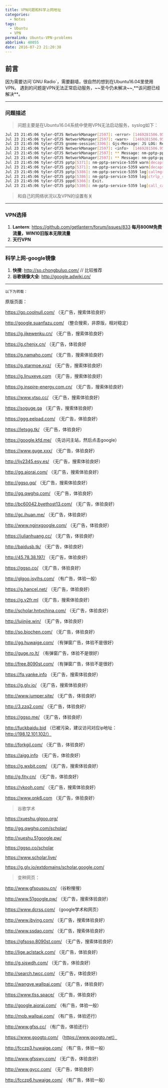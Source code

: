 ```yaml
---
title: VPN问题和科学上网地址
categories:
  - Notes
tags:
  - Ubuntu
  - VPN
permalink: Ubuntu-VPN-problems
abbrlink: 40055
date: 2016-07-23 21:20:38
---
```


<h2 id="intro">前言</h2>因为需要访问`GNU Radio`，需要翻墙，很自然的想到在Ubuntu16.04里使用VPN。
遇到的问题是VPN无法正常启动服务，~~至今仍未解决~~,**该问题已经解决**。

<!-- more -->

-----------------
### 问题描述

> 问题主要是在Ubuntu16.04系统中使用VPN无法启动服务，syslog如下：

``` bash
Jul 23 21:45:06 tyler-QTJ5 NetworkManager[2597]: <error> [1469281506.9518] platform-linux: do-change-link[9]: failure changing link: failure 19 (没有那个设备)
Jul 23 21:45:06 tyler-QTJ5 NetworkManager[2597]: <warn>  [1469281506.9518] device (ppp0): failed to disable userspace IPv6LL address handling
Jul 23 21:45:06 tyler-QTJ5 gnome-session[3306]: Gjs-Message: JS LOG: Removing a network device that was not added
Jul 23 21:45:06 tyler-QTJ5 NetworkManager[2597]: <info>  [1469281506.9549] devices removed (path: /sys/devices/virtual/net/ppp0, iface: ppp0)
Jul 23 21:45:06 tyler-QTJ5 NetworkManager[2597]: ** Message: nm-pptp-ppp-plugin: (nm_phasechange): status 1 / phase 'dead'
Jul 23 21:45:06 tyler-QTJ5 NetworkManager[2597]: ** Message: nm-pptp-ppp-plugin: (nm_exit_notify): cleaning up
Jul 23 21:45:06 tyler-QTJ5 pptp[5371]: nm-pptp-service-5359 warn[decaps_hdlc:pptp_gre.c:220]: short read (-1): Input/output error
Jul 23 21:45:06 tyler-QTJ5 pptp[5371]: nm-pptp-service-5359 warn[decaps_hdlc:pptp_gre.c:232]: pppd may have shutdown, see pppd log
Jul 23 21:45:06 tyler-QTJ5 pptp[5386]: nm-pptp-service-5359 log[callmgr_main:pptp_callmgr.c:245]: Closing connection (unhandled)
Jul 23 21:45:06 tyler-QTJ5 pptp[5386]: nm-pptp-service-5359 log[ctrlp_rep:pptp_ctrl.c:259]: Sent control packet type is 12 'Call-Clear-Request'
Jul 23 21:45:06 tyler-QTJ5 pppd[5366]: Exit.
Jul 23 21:45:06 tyler-QTJ5 pptp[5386]: nm-pptp-service-5359 log[call_callback:pptp_callmgr.c:84]: Closing connection (call state)
```

> 和自己的网络状况以及VPN的设置有关

--------------

### VPN选择

1. **Lantern**: <https://github.com/getlantern/forum/issues/833>  **每月800M免费流量，WIN10旧版本无限流量**
1. **天行VPN**

--------------

### 科学上网-google镜像

1. **快搜**: <http://so.chongbuluo.com/>   // 比较推荐
1. **谷歌镜像大全**: <http://google.adwiki.cn/> 

-------------

`以下为转载：`

> 
 原版页面：

https://go.coolnull.com/ （无广告，搜索体验良好）

http://google.suanfazu.com/ （整合搜索，非原版，相对稳定）

https://g.jikewenku.cn/ （无广告，搜索体验良好）

https://g.chenjx.cn/ （无广告，体验良好

https://g.namaho.com/ （无广告，搜索体验良好）

https://g.starmoe.xyz/ （无广告，搜索体验良好）

https://g.linuxeye.com （无广告，搜索体验良好）

https://g.inspire-energy.com.cn/ （无广告，搜索体验良好）

https://www.ytso.cc/ （无广告，搜索体验良好）

https://soguge.ga （无广告，搜索体验良好）

https://ggg.eeload.com/ （无广告，体验良好）

https://letsgg.tk/ （无广告，体验良好）

https://google.kfd.me/ （先访问主站，然后点击google）

https://www.guge.xxx/ （无广告，体验良好）

http://ljy2345.esy.es/ （无广告，搜索体验良好）

http://gg.aiorai.com/ （无广告，搜索体验良好）

http://ggso.gq/ （无广告，搜索体验良好）

http://gg.qwghq.com/ （无广告，体验良好）

http://bc60042.byethost13.com/ （无广告，体验良好）

http://gc.ihuan.me/  （无广告，体验良好）

http://www.nginxgoogle.com/ （无广告，体验良好）

https://julianhuang.cc/ （无广告，体验良好）

http://baidusb.tk/ （无广告，体验良好）

http://45.78.38.197/ （无广告，体验良好）

https://ggso.co/ （无广告，体验良好）

http://glgoo.jsylhs.com/ （有广告，体验一般）

https://g.hancel.net/ （无广告，体验良好）

https://g.v2fr.ml （无广告，搜索体验良好）

http://scholar.hntvchina.com/ （无广告，体验良好）

http://lujinjie.win/ （无广告，体验良好）

http://so.biochen.com/ （无广告，体验良好）

http://gg.huwaige.com/ （有弹窗广告，体验不是很好）

http://guge.ro.lt/ （有弹窗广告，体验不是很好）

http://free.8090st.com/ （有弹窗广告，体验不是很好）

https://fq.yanke.info （无广告，搜索体验良好）

https://g.glv.io/ （无广告，搜索体验良好）

http://www.jumper.site/ （无广告，体验良好）

http://3.zzq2.com/ （无广告，体验良好）

https://ggso.me/ （无广告，体验良好）

http://fuckbaidu.bid  （已被污染，建议访问对应ip地址：http://198.12.101.102/）

http://forkgil.com/ （无广告，体验良好）

https://aigg.info （无广告，体验良好）

https://g.wxbit.com/ （无广告，搜索体验良好）

http://g.fity.cn/ （无广告，体验良好）

https://ykooh.com/ （无广告，搜索体验良好）

https://www.onk6.com （无广告，体验良好）
> 谷歌学术

https://xueshu.glgoo.org/ 

http://gg.qwghq.com/scholar/

http://xueshu.51google.pw/

https://ggso.co/scholar

https://www.scholar.live/ 

https://g.glv.io/extdomains/scholar.google.com/
> 变种网页：

http://www.gfsousou.cn/ （谷粉搜搜）

http://www.51google.pw/ （无广告，搜索体验良好）

https://www.dcrss.com/ （google学术和网页）

http://www.ibying.com/ （无广告，搜索体验良好）

http://www.ssdao.com/ （无广告，搜索体验良好）

https://gfsoso.8090st.com/ （无广告，搜索体验良好）

http://lige.aclstack.com/ （无广告，体验良好）

http://g.sjswdh.com/ （无广告，体验良好）

http://search.twcc.com/  （无广告，体验良好）

http://wangye.wallpai.com/ （无广告，体验良好）

https://www.tlss.space/ （无广告，体验良好）

http://google.aiorai.com/ （有广告，体验一般）

http://mob.wallpai.com/ （有广告，体验还行）

http://www.gfss.cc/ （有广告，体验还行）

https://www.googto.com/ （https://www.googto.net）

http://fcczp3.huwaige.com/ （有广告，体验一般）

http://www.gfsswy.com/ （无广告，体验良好）

http://www.gycc.com/ （无广告，体验良好）

http://fcczp6.huwaige.com/ （有广告，体验一般） 

